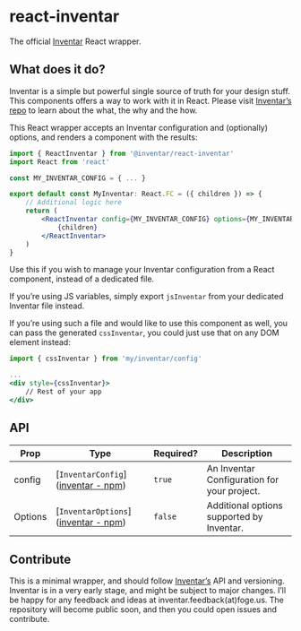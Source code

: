 # **react-inventar**

The official [Inventar](https://www.npmjs.com/package/inventar) React wrapper.

## **What does it do?**

Inventar is a simple but powerful single source of truth for your design stuff.
This components offers a way to work with it in React. Please visit [Inventar’s repo](https://www.npmjs.com/package/inventar) to learn about the what, the why and the how.

This React wrapper accepts an Inventar configuration and (optionally) options, and renders a component with the results:

```jsx
import { ReactInventar } from '@inventar/react-inventar'
import React from 'react'

const MY_INVENTAR_CONFIG = { ... }

export default const MyInventar: React.FC = ({ children }) => {
	// Additional logic here
	return (
		<ReactInventar config={MY_INVENTAR_CONFIG} options={MY_INVENTAR_OPTIONS}>
			{children}
		</ReactInventar>
	)
}
```

Use this if you wish to manage your Inventar configuration from a React component, instead of a dedicated file.

If you’re using JS variables, simply export `jsInventar` from your dedicated Inventar file instead.

If you’re using such a file and would like to use this component as well, you can pass the generated `cssInventar`, you could just use that on any DOM element instead:

```jsx
import { cssInventar } from 'my/inventar/config'

...
<div style={cssInventar}>
	// Rest of your app
</div>
```

## **API**

| Prop    | Type                                                         | Required? | Description                                 |
| ------- | ------------------------------------------------------------ | --------- | ------------------------------------------- |
| config  | [`InventarConfig`]([inventar  -  npm](https://www.npmjs.com/package/inventar#configurations-and-how-to-write-them)) | `true`    | An Inventar Configuration for your project. |
| Options | [`InventarOptions`]([inventar  -  npm](https://www.npmjs.com/package/inventar#options)) | `false`   | Additional options supported by Inventar.   |

## **Contribute**

This is a minimal wrapper, and should follow [Inventar’s](https://www.npmjs.com/package/inventar) API and versioning.
Inventar is in a very early stage, and might be subject to major changes.
I’ll be happy for any feedback and ideas at inventar.feedback(at)foge.us.
The repository will become public soon, and then you could open issues and contribute.